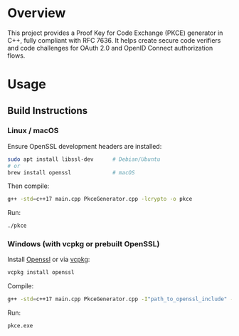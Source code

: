 # Overview

This project provides a Proof Key for Code Exchange (PKCE) generator in C++, fully compliant with RFC 7636.
It helps create secure code verifiers and code challenges for OAuth 2.0 and OpenID Connect authorization flows.

# Usage
## Build Instructions
### Linux / macOS
Ensure OpenSSL development headers are installed:
```bash
sudo apt install libssl-dev      # Debian/Ubuntu
# or
brew install openssl             # macOS
```
Then compile:

```bash
g++ -std=c++17 main.cpp PkceGenerator.cpp -lcrypto -o pkce
```
Run:

```bash
./pkce
```


### Windows (with vcpkg or prebuilt OpenSSL)

Install [Openssl](https://slproweb.com/products/Win32OpenSSL.html) or via [vcpkg](https://github.com/microsoft/vcpkg):

```bash
vcpkg install openssl
```

Compile:

```bash
g++ -std=c++17 main.cpp PkceGenerator.cpp -I"path_to_openssl_include" -L"path_to_openssl_lib" -lcrypto -o pkce.exe
```

Run:

```bash
pkce.exe
```